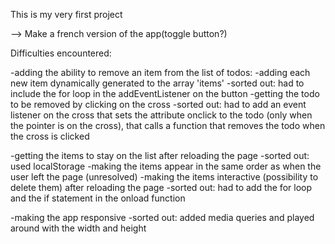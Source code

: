 This is my very first project

--> Make a french version of the app(toggle button?)

Difficulties encountered:

-adding the ability to remove an item from the list of todos:
    -adding each new item dynamically generated to the array 'items'
        -sorted out: had to include the for loop in the addEventListener on the button
    -getting the todo to be removed by clicking on the cross
        -sorted out: had to add an event listener on the cross that sets the attribute onclick to the todo
                     (only when the pointer is on the cross), that calls a function that removes the todo when the cross is clicked

-getting the items to stay on the list after reloading the page
    -sorted out: used localStorage
    -making the items appear in the same order as when the user left the page (unresolved)
    -making the items interactive (possibility to delete them) after reloading the page
        -sorted out: had to add the for loop and the if statement in the onload function


-making the app responsive
    -sorted out: added media queries and played around with the width and height
 